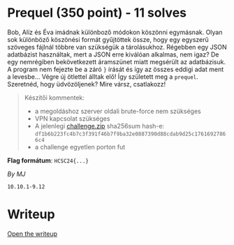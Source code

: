 # Prequel (350 point) - 11 solves
Bob, Alíz és Éva imádnak különboző módokon köszönni egymásnak. Olyan sok különböző köszönési formát gyűjtöttek össze, hogy egy egyszerű szöveges fájlnál többre van szükségük a tárolásukhoz. Régebben egy JSON adatbázist használtak, mert a JSON erre kiválóan alkalmas, nem igaz? De egy nemrégiben bekövetkezett áramszünet miatt megsérült az adatbázisuk. A program nem fejezte be a záró `}` írását és így az összes eddigi adat ment a levesbe... Végre új ötlettel álltak elő! Így született meg a `prequel`. Szeretnéd, hogy üdvözöljenek? Mire vársz, csatlakozz!

> Készítői kommentek:
>-  a megoldáshoz szerver oldali brute-force nem szükséges
>-  VPN kapcsolat szükséges
>-  A jelenlegi [challenge.zip](files/challenge.zip) sha256sum hash-e:
> `df1b6b223fc4b7c3f391f46b7f9ba32e0887390d88cdab9d25c17616927866c4`
>-  a challenge egyetlen porton fut

**Flag formátum**: `HCSC24{...}`

*By MJ*

`10.10.1-9.12`

# Writeup
[Open the writeup](WRITEUP.md)